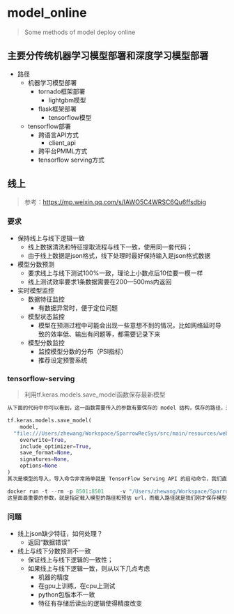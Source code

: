 # model_online
> Some methods of model deploy online

## 主要分传统机器学习模型部署和深度学习模型部署
+ 路径
    + 机器学习模型部署
        + tornado框架部署
            + lightgbm模型
		+ flask框架部署
			+ tensorflow模型
    + tensorflow部署
        + 跨语言API方式
            + client_api
        + 跨平台PMML方式
        + tensorflow serving方式

## 线上
> 参考：https://mp.weixin.qq.com/s/IAWO5C4WRSC6Qu6ffsdbig
### 要求
+ 保持线上与线下逻辑一致
	+ 线上数据清洗和特征提取流程与线下一致，使用同一套代码；
	+ 由于线上数据是json格式，线下处理时最好保持输入是json格式数据
+ 模型分数预测
	+ 要求线上与线下测试100%一致，理论上小数点后10位要一模一样
	+ 线上测试效率要求1条数据需要在200—500ms内返回
+ 实时模型监控
	+ 数据特征监控
		+ 有数据异常时，便于定位问题
	+ 模型状态监控
		+ 模型在预测过程中可能会出现一些意想不到的情况，比如网络延时导致的效率低、输出有问题等，都需要记录下来
	+ 模型分数监控
		+ 监控模型分数的分布（PSI指标）
		+ 推荐设定预警系统

### tensorflow-serving
> 利用tf.keras.models.save_model函数保存最新模型
```python
从下面的代码中你可以看到，这一函数需要传入的参数有要保存的 model 结构，保存的路径，还有是否覆盖路径 overwrite 等等。其中，我们要注意的是保存路径。你可以看到，我在保存路径中加上了一个模型版本号 002，这对于 TensorFlow Serving 是很重要的，因为 TensorFlow Serving 总是会找到版本号最大的模型文件进行载入，这样做就保证了我们每次载入的都是最新训练的模型。详细代码请你参考 NeuralCF.py

tf.keras.models.save_model(
    model,
  "file:///Users/zhewang/Workspace/SparrowRecSys/src/main/resources/webroot/modeldata/neuralcf/002",
    overwrite=True,
    include_optimizer=True,
    save_format=None,
    signatures=None,
    options=None
)
其次是模型的导入，导入命令非常简单就是 TensorFlow Serving API 的启动命令，我们直接看下面命令中的参数。

docker run -t --rm -p 8501:8501     -v "/Users/zhewang/Workspace/SparrowRecSys/src/main/resources/webroot/modeldata/neuralcf:/models/recmodel"     -e MODEL_NAME=recmodel     tensorflow/serving &
这里面最重要的参数，就是指定载入模型的路径和预估 url，而载入路径就是我们刚才保存模型的路径：/Users/zhewang/Workspace/SparrowRecSys/src/main/resources/webroot/modeldata/neuralcf。但是在这里，我们没有加模型的版本号。这是为什么呢？因为版本号是供 TensorFlow Serving 查找最新模型用的，TensorFlow Serving 在模型路径上会自动找到版本号最大的模型载入，因此不可以在载入路径上再加上版本号。除此之外，冒号后的部分“/models/recmodel”指的是 TensorFlow Serving API 在这个模型上的具体 url，刚才我们是通过请求 http://localhost:8501/v1/models/recmodel:predict 获取模型预估值的，请求连接中的 models/recmodel 就是在这里设定的。
```


### 问题
+ 线上json缺少特征，如何处理？
	+ 返回“数据错误”
+ 线上与线下分数预测不一致
	+ 保证线上与线下逻辑的一致性；
	+ 如果线上与线下逻辑一致，则从以下几点考虑
		+ 机器的精度
		+ 在gpu上训练，在cpu上测试
		+ python包版本不一致
		+ 特征有存储后读出的逻辑使得精度改变
		

